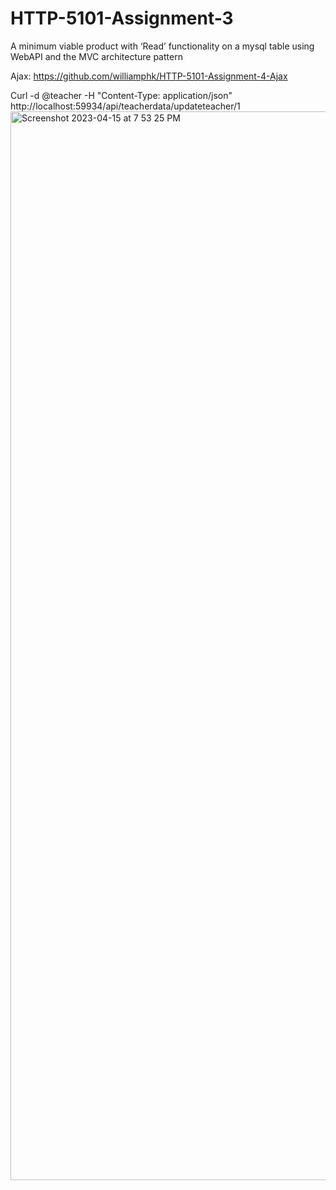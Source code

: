 # HTTP-5101-Assignment-3
A minimum viable product with ‘Read’ functionality on a mysql table using WebAPI and the MVC architecture pattern

Ajax: https://github.com/williamphk/HTTP-5101-Assignment-4-Ajax

Curl -d @teacher -H "Content-Type: application/json" http://localhost:59934/api/teacherdata/updateteacher/1
<img width="1710" alt="Screenshot 2023-04-15 at 7 53 25 PM" src="https://user-images.githubusercontent.com/65807958/232258899-a95ff370-6700-412e-a9ee-a90dab1c4e6d.png">
